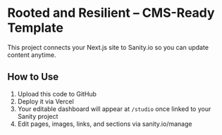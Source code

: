 
# Rooted and Resilient – CMS-Ready Template

This project connects your Next.js site to Sanity.io so you can update content anytime.

## How to Use

1. Upload this code to GitHub
2. Deploy it via Vercel
3. Your editable dashboard will appear at `/studio` once linked to your Sanity project
4. Edit pages, images, links, and sections via sanity.io/manage
